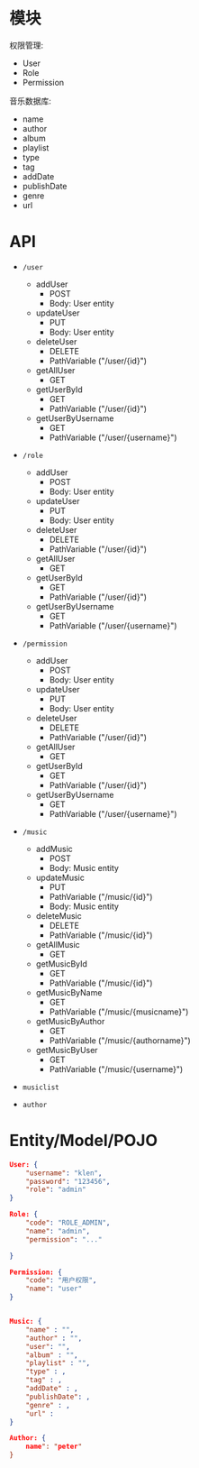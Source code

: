 
# 模块


权限管理: 
- User
- Role
- Permission

音乐数据库: 
- name
- author
- album
- playlist
- type
- tag
- addDate
- publishDate
- genre
- url

# API

- `/user`
    - addUser
        - POST
        - Body: User entity
    - updateUser
        - PUT
        - Body: User entity
    - deleteUser
        - DELETE
        - PathVariable ("/user/{id}")
    - getAllUser
        - GET
    - getUserById
        - GET
        - PathVariable ("/user/{id}")
    - getUserByUsername
        - GET
        - PathVariable ("/user/{username}")
- `/role`
    - addUser
        - POST
        - Body: User entity
    - updateUser
        - PUT
        - Body: User entity
    - deleteUser
        - DELETE
        - PathVariable ("/user/{id}")
    - getAllUser
        - GET
    - getUserById
        - GET
        - PathVariable ("/user/{id}")
    - getUserByUsername
        - GET
        - PathVariable ("/user/{username}")
- `/permission`
    - addUser
        - POST
        - Body: User entity
    - updateUser
        - PUT
        - Body: User entity
    - deleteUser
        - DELETE
        - PathVariable ("/user/{id}")
    - getAllUser
        - GET
    - getUserById
        - GET
        - PathVariable ("/user/{id}")
    - getUserByUsername
        - GET
        - PathVariable ("/user/{username}")


- `/music`
    - addMusic
        - POST
        - Body: Music entity
    - updateMusic
        - PUT
        - PathVariable ("/music/{id}")
        - Body: Music entity
    - deleteMusic
        - DELETE
        - PathVariable ("/music/{id}")
    - getAllMusic
        - GET
    - getMusicById
        - GET
        - PathVariable ("/music/{id}")
    - getMusicByName
        - GET
        - PathVariable ("/music/{musicname}")
    - getMusicByAuthor
        - GET
        - PathVariable ("/music/{authorname}")
    - getMusicByUser
        - GET
        - PathVariable ("/music/{username}")

- `musiclist`

- `author`

# Entity/Model/POJO

```json
User: {
    "username": "klen",
    "password": "123456",
    "role": "admin"
}

Role: {
    "code": "ROLE_ADMIN",
    "name": "admin",
    "permission": "..."

}

Permission: {
    "code": "用户权限",
    "name": "user"
}


Music: {
    "name" : "",
    "author" : "",
    "user": "",
    "album" : "",
    "playlist" : "",
    "type" : ,
    "tag" : ,
    "addDate" : ,
    "publishDate": ,
    "genre" : ,
    "url" : 
}

Author: {
    name": "peter"
}

```